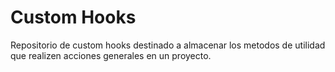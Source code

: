 # Custom Hooks
Repositorio de custom hooks destinado a almacenar los metodos de utilidad que realizen
acciones generales en un proyecto.